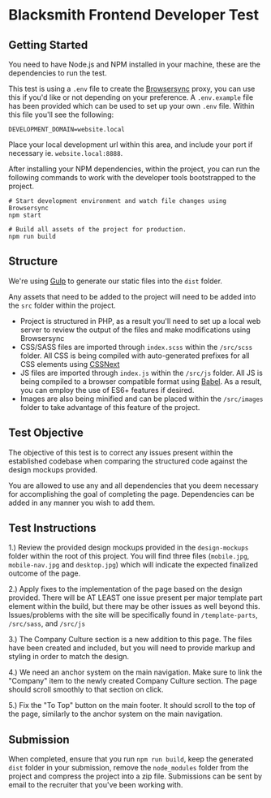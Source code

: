 # Blacksmith Frontend Developer Test

## Getting Started

You need to have Node.js and NPM installed in your machine, these are the dependencies to run the test.

This test is using a `.env` file to create the [Browsersync](https://www.browsersync.io/) proxy, you can use this if you'd like or not depending on your preference. A `.env.example` file has been provided which can be used to set up your own `.env` file. Within this file you'll see the following:

```
DEVELOPMENT_DOMAIN=website.local
```

Place your local development url within this area, and include your port if necessary ie. `website.local:8888`.

After installing your NPM dependencies, within the project, you can run the following commands to work with the developer tools bootstrapped to the project.

```
# Start development environment and watch file changes using Browsersync
npm start

# Build all assets of the project for production.
npm run build
```

## Structure

We're using [Gulp](https://gulpjs.com/) to generate our static files into the `dist` folder.

Any assets that need to be added to the project will need to be added into the `src` folder within the project.

- Project is structured in PHP, as a result you'll need to set up a local web server to review the output of the files and make modifications using Browsersync
- CSS/SASS files are imported through `index.scss` within the `/src/scss` folder. All CSS is being compiled with auto-generated prefixes for all CSS elements using [CSSNext](https://cssnext.github.io/)
- JS files are imported through `index.js` within the `/src/js` folder. All JS is being compiled to a browser compatible format using [Babel](https://babeljs.io/). As a result, you can employ the use of ES6+ features if desired.
- Images are also being minified and can be placed within the `/src/images` folder to take advantage of this feature of the project.

## Test Objective

The objective of this test is to correct any issues present within the established codebase when comparing the structured code against the design mockups provided.

You are allowed to use any and all dependencies that you deem necessary for accomplishing the goal of completing the page. Dependencies can be added in any manner you wish to add them.

## Test Instructions

1.) Review the provided design mockups provided in the `design-mockups` folder within the root of this project. You will find three files (`mobile.jpg`, `mobile-nav.jpg` and `desktop.jpg`) which will indicate the expected finalized outcome of the page.

2.) Apply fixes to the implementation of the page based on the design provided. There will be AT LEAST one issue present per major template part element within the build, but there may be other issues as well beyond this. Issues/problems with the site will be specifically found in `/template-parts`, `/src/sass`, and `/src/js`

3.) The Company Culture section is a new addition to this page. The files have been created and included, but you will need to provide markup and styling in order to match the design.

4.) We need an anchor system on the main navigation. Make sure to link the "Company" item to the newly created Company Culture section. The page should scroll smoothly to that section on click.

5.) Fix the "To Top" button on the main footer. It should scroll to the top of the page, similarly to the anchor system on the main navigation.

## Submission

When completed, ensure that you run `npm run build`, keep the generated `dist` folder in your submission, remove the `node_modules` folder from the project and compress the project into a zip file. Submissions can be sent by email to the recruiter that you've been working with.
